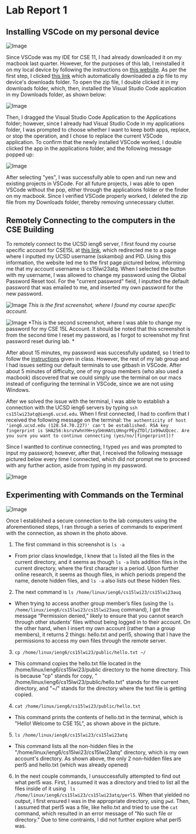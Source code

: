 # Lab Report 1

## Installing VSCode on my personal device

![Image](images/vscode_downloaded.png)

  Since VSCode was my IDE for CSE 11, I had already downloaded it on my macbook last quarter. However, for the purposes of this lab, I reinstalled it on my local device by following the instructions on [this website]( https://code.visualstudio.com/docs/setup/mac ). As per the first step, I clicked [this link]( https://go.microsoft.com/fwlink/?LinkID=534106 ) which automatically downloaded a zip file to my device's downloads folder. To open the zip file, I double clicked it in my downloads folder, which, then, installed the Visual Studio Code application in my Downloads folder, as shown below: 
  
![Image](images/VSCode_in_downloads_folder.png)

   Then, I dragged the Visual Studio Code Application to the Applications folder; however, since I already had Visual Studio Code in my applications folder, I was prompted to choose whether I want to keep both apps, replace, or stop the operation, and I chose to replace the current VSCode application. To confirm that the newly installed VSCode worked, I double clicked the app in the applications folder, and the following message popped up: 

![Image]( images/ensure_VSCode_safe.png )

   After selecting "yes", I was successfully able to open and run new and existing projects in VSCode. For all future projects, I was able to open VSCode without the pop, either through the applications folder or the finder on my macbook. Since I verified VSCode properly worked, I deleted the zip file from my Downloads folder, thereby removing unnecessary clutter. 

## Remotely Connecting to the computers in the CSE Building

  To remotely connect to the UCSD ieng6 server, I first found my course specific account for CSE15L at [this link]( https://sdacs.ucsd.edu/~icc/index.php ), which redirected me to a page where I inputted my UCSD username (sskamboj) and PID. Using this information, the website led me to the first page pictured below, informing me that my account username is cs15lwi23atq. When I selected the button with my username, I was allowed to change my password using the Global Password Reset tool. For the "current password" field, I inputted the default password that was emailed to me, and inserted my own password for the new password.

![Image]( images/found_course_account.png )
*This is the first screenshot, where I found my course specific account.*

![Image]( images/change_password_tool.png )
*This is the second screenshot, where I was able to change my password for my CSE 15L Account. It should be noted that this screenshot is from the second time I reset my password, as I forgot to screenshot my first password reset during lab. *
  
  After about 15 minutes, my password was successfully updated, so I tried to follow the [instructions]( https://ucsd-cse15l-w23.github.io/week/week1/#week-1-lab-report ) given in class. However, the rest of my lab group and I had issues setting our default terminals to use gitbash in VSCode. After about 5 minutes of difficulty, one of my group members (who also used a macbook) discovered that we could simply use the terminal on our macs instead of configuring the terminal in VSCode, since we are not using Windows. 
  
  After we solved the issue with the terminal, I was able to establish a connection with the UCSD ieng6 servers by typing `ssh cs15lwi23atq@ieng6.ucsd.edu`. When I first connected, I had to confirm that I received the following message on the terminal:
  `The authenticity of host 'ieng6.ucsd.edu (128.54.70.227)' can't be established.
   RSA key fingerprint is SHA256:ksruYwhnYH+sySHnHAtLUHngrPEyZTDl/1x99wUQcec.
   Are you sure you want to continue connecting (yes/no/[fingerprint])? `
  
  Since I wantted to continue connecting, I typed `yes` and was prompted to input my password; however, after that, I received the following message pictured below every time I connected, which did not prompt me to proceed with any further action, aside from typing in my password. 
  
![Image](images/terminal.png)

## Experimenting with Commands on the Terminal

![Image](images/running_commands.png)

Once I established a secure connection to the lab computers using the aforementioned steps, I ran through a series of commands to experiment with the connection, as shown in the photo above. 
1. The first command in this screenshot is `ls -a`
* From prior class knowledge, I knew that `ls` listed all the files in the current directory, and it seems as though `ls -a` lists addition files in the current directory, where the first character is a period. Upon further online research, it seems as though files, in which periods prepend the name, denote hidden files, and `ls -a` also lists out these hidden files. 

2. The next command is `ls /home/linux/ieng6/cs15lwi23/cs15lwi23auq`
* When trying to access another group member’s files (using the `ls /home/linux/ieng6/cs15lwi23/cs15lwi23auq` command), I got the message “Permission denied,” likely to ensure that you cannot search through other students’ files without being logged in to their account. On the other hand, when I insert my own account (rather than a group members), it returns 2 things: hello.txt and perl5, showing that I have the permissions to access my own files through the remote server.

3. `cp /home/linux/ieng6/cs15lwi23/public/hello.txt ~/`
* This command copies the hello.txt file located in the /home/linux/ieng6/cs15lwi23/public directory to the home directory. This is because "cp" stands for copy, " /home/linux/ieng6/cs15lwi23/public/hello.txt" stands for the current directory, and "~/" stands for the directory where the text file is getting copied.

4. `cat /home/linux/ieng6/cs15lwi23/public/hello.txt`
* This command prints the contents of hello.txt in the terminal, which is "Hello! Welcome to CSE 15L", as shown above in the picture.

5. `ls /home/linux/ieng6/cs15lwi23/cs15lwi23atq`
* This command lists all the non-hidden files in the "/home/linux/ieng6/cs15lwi23/cs15lwi23atq" directory, which is my own account's directory. As shown above, the only 2 non-hidden files are perl5 and hello.txt (which was already opened)

6. In the next couple commands, I unsuccessfully attempted to find out what perl5 was. First, I assumed it was a directory and tried to list all the files inside of it using ` ls /home/linux/ieng6/cs15lwi23/cs15lwi23atq/perl5`. When that yielded no output, I first ensured I was in the appropriate directory, using `pwd`. Then, I assumed 
that perl5 was a file, like hello.txt and tried to use the `cat` command, which resulted in an error message of "No such file or directory." Due to time contraints, I did not further explore what perl5 was. 
